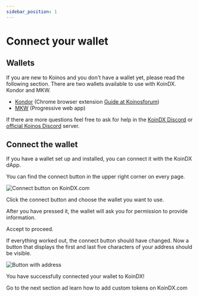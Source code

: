 ```yaml
---
sidebar_position: 1
---
```


# Connect your wallet

## Wallets
If you are new to Koinos and you don't have a wallet yet, please read the following section.
There are two wallets available to use with KoinDX. Kondor and MKW.

- [Kondor](https://chrome.google.com/webstore/detail/kondor/ghipkefkpgkladckmlmdnadmcchefhjl) (Chrome browser extension [Guide at Koinosforum](https://discourse.koinosforum.com/t/starting-with-kondor-wallet/143))
- [MKW](https://mykw.vercel.app) (Progressive web app)

If there are more questions feel free to ask for help in the [KoinDX Discord](https://discord.koindx.com) or [official Koinos Discord](https://discord.koinos.io) server.

## Connect the wallet
If you have a wallet set up and installed, you can connect it with the KoinDX dApp.

You can find the connect button in the upper right corner on every page.

![Connect button on KoinDX.com](/img/doc_img/connect.png)

Click the connect button and choose the wallet you want to use.

After you have pressed it, the wallet will ask you for permission to provide information.

Accept to proceed.

If everything worked out, the connect button should have changed. 
Now a button that displays the first and last five characters of your address should be visible.

![Button with address](/img/doc_img/accepted_address_button.png)

You have successfully connected your wallet to KoinDX! 

Go to the next section ad learn how to add custom tokens on KoinDX.com